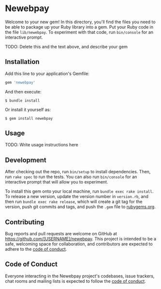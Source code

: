 # Newebpay

Welcome to your new gem! In this directory, you'll find the files you need to be able to package up your Ruby library into a gem. Put your Ruby code in the file `lib/newebpay`. To experiment with that code, run `bin/console` for an interactive prompt.

TODO: Delete this and the text above, and describe your gem

## Installation

Add this line to your application's Gemfile:

```ruby
gem 'newebpay'
```

And then execute:

    $ bundle install

Or install it yourself as:

    $ gem install newebpay

## Usage

TODO: Write usage instructions here

## Development

After checking out the repo, run `bin/setup` to install dependencies. Then, run `rake spec` to run the tests. You can also run `bin/console` for an interactive prompt that will allow you to experiment.

To install this gem onto your local machine, run `bundle exec rake install`. To release a new version, update the version number in `version.rb`, and then run `bundle exec rake release`, which will create a git tag for the version, push git commits and tags, and push the `.gem` file to [rubygems.org](https://rubygems.org).

## Contributing

Bug reports and pull requests are welcome on GitHub at https://github.com/[USERNAME]/newebpay. This project is intended to be a safe, welcoming space for collaboration, and contributors are expected to adhere to the [code of conduct](https://github.com/[USERNAME]/newebpay/blob/master/CODE_OF_CONDUCT.md).


## Code of Conduct

Everyone interacting in the Newebpay project's codebases, issue trackers, chat rooms and mailing lists is expected to follow the [code of conduct](https://github.com/[USERNAME]/newebpay/blob/master/CODE_OF_CONDUCT.md).
